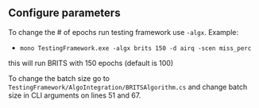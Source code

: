 ## Configure parameters

To change the # of epochs run testing framework use `-algx`. Example:

- `mono TestingFramework.exe -algx brits 150 -d airq -scen miss_perc`

this will run BRITS with 150 epochs (default is 100)

To change the batch size go to `TestingFramework/AlgoIntegration/BRITSAlgorithm.cs` and change batch size in CLI arguments on lines 51 and 67.
